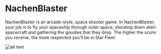 # NachenBlaster
NachenBlaster is an arcade-style, space shooter game. In NachenBlaster, your job is to fly your spaceship through outer space, 
shooting down alien spacecraft and gathering the goodies that they drop. The higher the score you receive, 
the more respected you’ll be in Star Fleet.

![alt text](https://lh3.googleusercontent.com/uGXAx-2Q_HZEcnLxvoBPHGH60E7JavmGNPewCailD0JFSqIa8Q4W19g8h3P1fIfTfNY1Xe4AurtzTEK9GHIt-08TFrrXq60dYU9cKkdwFn0WKnSt73Zky9Cz4Znmpp3Nh1Lf2JJGQQiCbNDomnRvQn1h2JJRzGUm_BuaYkdzME0dCm_hfy17NoXQdW0ul9yN6-Ou9w4XKtgO-5i88FIE2eHumDivIXj0fGxCifFcDtft5vLEO_rkXCKkn8xzswE6ArzGAqB_wWzBvg3mWOP7QtWgbeRB_r468Pwgw51Ek6_u3NzjbFjV_z4LDBkOSDWBg0igpnv3Cv47R4my_MiKYJU-q-eD-zT06ztEbsy9PzCu41fbufF-unLozMcppYGR_LRy4_Iv-qencs4K9LRdB6mFTg7-sHsUBEP25XAY0499ZUOnLiic9Q7RrG4whwv9X6M88GwUwzn0ejxRbpE4xL4kFxUFzQOpr9ZW6f70LL3p-m7XmlPxn2UaSOZy2s78I7UyAegj59_zTzzrGtmiu0v3wa9KyfX3QIKBd5ib6KUdsL1woG3fmXBaxU_jWuIYXb5kfkU2R9DnDebFQ8sos5B07f-toye3q7teES0=w1454-h1492-no)
